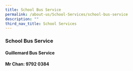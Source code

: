 ```yaml
---
title: School Bus Service
permalink: /about-us/School-Services/school-bus-service
description: ""
third_nav_title: School Services
---
```

### School Bus Service

#### Guillemard Bus Service
  
#### Mr Chan: 9792 0384
